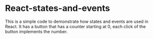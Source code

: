 # React-states-and-events
This is a simple code to demonstrate how states and events are used in React. It has a button that has a counter starting at 0, each click of the button implements the number. 
